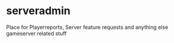 # serveradmin
Place for Playerreports, Server feature requests and anything else gameserver related stuff
